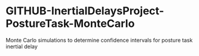# GITHUB-InertialDelaysProject-PostureTask-MonteCarlo
 Monte Carlo simulations to determine confidence intervals for posture task inertial delay
